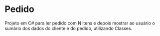 # Pedido
Projeto em C# para ler pedido com N itens e depois mostrar ao usuário o sumário dos dados do cliente e do pedido, utilizando Classes.
